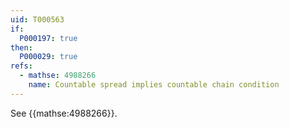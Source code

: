 ```yaml
---
uid: T000563
if:
  P000197: true
then:
  P000029: true
refs:
  - mathse: 4988266
    name: Countable spread implies countable chain condition
---
```


See {{mathse:4988266}}.
